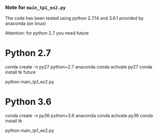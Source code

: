 ### Note for `main_tp1_ex2.py`

The code has been tested using python 2.7.14 and 3.6.1 provided by anaconda (on linux)

Attention: for python 2.7 you need future

Python 2.7
==========
conda create -n py27 python=2.7 anaconda
conda activate py27
conda install tk future

python main_tp1_ex2.py

Python 3.6
==========
conda create -n py36 python=3.6 anaconda
conda activate py36
conda install tk

python main_tp1_ex2.py

